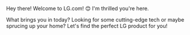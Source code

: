 Hey there! Welcome to LG.com! 😊 I'm thrilled you're here. 

What brings you in today? Looking for some cutting-edge tech or maybe sprucing up your home? Let's find the perfect LG product for you!